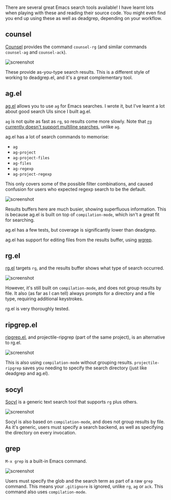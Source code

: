There are several great Emacs search tools available! I have learnt
lots when playing with these and reading their source code. You might
even find you end up using these as well as deadgrep, depending on
your workflow.

## counsel

[Counsel](https://github.com/abo-abo/swiper) provides the command
`counsel-rg` (and similar commands `counsel-ag` and `counsel-ack`).

![screenshot](./counsel_rg_screenshot.png)

These provide as-you-type search results. This is a different style of
working to deadgrep.el, and it's a great complementary tool.

## ag.el

[ag.el](https://github.com/Wilfred/ag.el/) allows you to use `ag` for
Emacs searches. I wrote it, but I've learnt a lot about good search
UIs since I built ag.el.

`ag` is not quite as fast as `rg`, so results come more slowly. Note
that [`rg` currently doesn't support multiline
searches](https://github.com/BurntSushi/ripgrep/issues/176), unlike `ag`.

ag.el has a lot of search commands to memorise:

* `ag`
* `ag-project`
* `ag-project-files`
* `ag-files`
* `ag-regexp`
* `ag-project-regexp`

This only covers some of the possible filter combinations, and caused
confusion for users who expected regexp search to be the default.

![screenshot](./ag_screenshot.png)

Results buffers here are much busier, showing superfluous
information. This is because ag.el is built on top of
`compilation-mode`, which isn't a great fit for searching.

ag.el has a few tests, but coverage is significantly lower than
deadgrep.

ag.el has support for editing files from the results buffer, using
[wgrep](https://github.com/mhayashi1120/Emacs-wgrep).

## rg.el

[rg.el](https://github.com/dajva/rg.el) targets `rg`, and the results
buffer shows what type of search occurred.

![screenshot](./rg_el_screenshot.png)

However, it's still built on `compilation-mode`, and does not group
results by file. It also (as far as I can tell) always prompts for a
directory and a file type, requiring additional keystrokes.

rg.el is very thoroughly tested.

## ripgrep.el

[ripgrep.el](https://github.com/nlamirault/ripgrep.el), and
projectile-ripgrep (part of the same project), is an alternative to
rg.el.

![screenshot](./ripgrep_el_screenshot.png)

This is also using `compilation-mode` without grouping
results. `projectile-ripgrep` saves you needing to specify the search
directory (just like deadgrep and ag.el).

## socyl

[Socyl](https://github.com/nlamirault/socyl) is a generic text search
tool that supports `rg` plus others.

![screenshot](./socyl_screenshot.png)

Socyl is also based on `compilation-mode`, and does not group results
by file. As it's generic, users must specify a search backend, as well
as specifying the directory on every invocation.

## grep

`M-x grep` is a built-in Emacs command.

![screenshot](./grep_screenshot.png)

Users must specify the glob and the search term as part of a raw
`grep` command. This means your `.gitignore` is ignored, unlike `rg`,
`ag` or `ack`. This command also uses `compilation-mode`.
